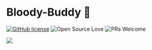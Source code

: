# Bloody-Buddy 🏥
[![GitHub license](https://img.shields.io/badge/license-MIT-blue.svg)](LICENSE) ![Open Source Love](https://badges.frapsoft.com/os/v2/open-source.svg?v=103)  ![PRs Welcome](https://img.shields.io/badge/PRs-welcome-green.svg)


<img src="![image](https://user-images.githubusercontent.com/75671152/132246761-2c2e9653-4b6a-48dd-863c-98bf7a24dc89.png)"/>







